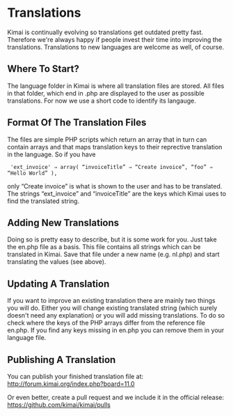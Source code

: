 # Translations

Kimai is continually evolving so translations get outdated pretty fast. Therefore we're always happy if people invest their time into improving the translations. Translations to new languages are welcome as well, of course.

## Where To Start?

The language folder in Kimai is where all translation files are stored. All files in that folder, which end in .php are displayed to the user as possible translations. For now we use a short code to identify its langauge.

## Format Of The Translation Files

The files are simple PHP scripts which return an array that in turn can contain arrays and that maps translation keys to their reprective translation in the language. So if you have

` 'ext_invoice' ⇒ array(
“invoiceTitle” ⇒ “Create invoice”,
“foo” ⇒ “Hello World”
),`

only “Create invoice” is what is shown to the user and has to be translated. The strings “ext_invoice” and “invoiceTitle” are the keys which Kimai uses to find the translated string.

## Adding New Translations

Doing so is pretty easy to describe, but it is some work for you. Just take the en.php file as a basis. This file contains all strings which can be translated in Kimai. Save that file under a new name (e.g. nl.php) and start translating the values (see above).

## Updating A Translation

If you want to improve an existing translation there are mainly two things you will do. Either you will change existing translated string (which surely doesn't need any explanation) or you will add missing translations. To do so check where the keys of the PHP arrays differ from the reference file en.php. If you find any keys missing in en.php you can remove them in your language file.

## Publishing A Translation

You can publish your finished translation file at:
http://forum.kimai.org/index.php?board=11.0

Or even better, create a pull request and we include it in the official release: https://github.com/kimai/kimai/pulls
